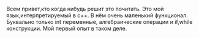 Всем привет,кто когда нибудь решит это почитать. Это мой язык,интерпретируемый в с++. В нём очень маленький функционал. Буквально только int переменные, алгебраические операции и if,while конструкции. Мой первый опыт в таком деле.
